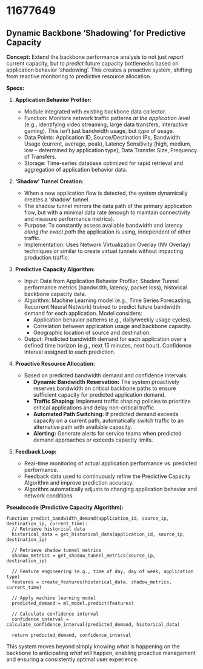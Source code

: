 # 11677649

## Dynamic Backbone ‘Shadowing’ for Predictive Capacity

**Concept:** Extend the backbone performance analysis to not just *report* current capacity, but to *predict* future capacity bottlenecks based on application behavior ‘shadowing’. This creates a proactive system, shifting from reactive monitoring to predictive resource allocation.

**Specs:**

1.  **Application Behavior Profiler:**
    *   Module integrated with existing backbone data collector.
    *   Function: Monitors network traffic patterns *at the application level* (e.g., identifying video streaming, large data transfers, interactive gaming). This isn’t just bandwidth usage, but *type* of usage.
    *   Data Points: Application ID, Source/Destination IPs, Bandwidth Usage (current, average, peak), Latency Sensitivity (high, medium, low – determined by application type), Data Transfer Size, Frequency of Transfers.
    *   Storage: Time-series database optimized for rapid retrieval and aggregation of application behavior data.

2.  **‘Shadow’ Tunnel Creation:**
    *   When a new application flow is detected, the system dynamically creates a ‘shadow’ tunnel.
    *   The shadow tunnel mirrors the data path of the primary application flow, but with a minimal data rate (enough to maintain connectivity and measure performance metrics).
    *   Purpose: To constantly assess available bandwidth and latency *along the exact path* the application is using, independent of other traffic.
    *   Implementation: Uses Network Virtualization Overlay (NV Overlay) techniques or similar to create virtual tunnels without impacting production traffic.

3.  **Predictive Capacity Algorithm:**
    *   Input: Data from Application Behavior Profiler, Shadow Tunnel performance metrics (bandwidth, latency, packet loss), historical backbone capacity data.
    *   Algorithm: Machine Learning model (e.g., Time Series Forecasting, Recurrent Neural Network) trained to predict future bandwidth demand for each application. Model considers:
        *   Application behavior patterns (e.g., daily/weekly usage cycles).
        *   Correlation between application usage and backbone capacity.
        *   Geographic location of source and destination.
    *   Output: Predicted bandwidth demand for each application over a defined time horizon (e.g., next 15 minutes, next hour).  Confidence interval assigned to each prediction.

4.  **Proactive Resource Allocation:**
    *   Based on predicted bandwidth demand and confidence intervals:
        *   **Dynamic Bandwidth Reservation:**  The system proactively reserves bandwidth on critical backbone paths to ensure sufficient capacity for predicted application demand.
        *   **Traffic Shaping:**  Implement traffic shaping policies to prioritize critical applications and delay non-critical traffic.
        *   **Automated Path Switching:** If predicted demand exceeds capacity on a current path, automatically switch traffic to an alternative path with available capacity.
        *   **Alerting:** Generate alerts for service teams when predicted demand approaches or exceeds capacity limits.

5.  **Feedback Loop:**
    *   Real-time monitoring of actual application performance vs. predicted performance.
    *   Feedback data used to continuously refine the Predictive Capacity Algorithm and improve prediction accuracy.
    *   Algorithm automatically adjusts to changing application behavior and network conditions.

**Pseudocode (Predictive Capacity Algorithm):**

```
function predict_bandwidth_demand(application_id, source_ip, destination_ip, current_time):
  // Retrieve historical data
  historical_data = get_historical_data(application_id, source_ip, destination_ip)

  // Retrieve shadow tunnel metrics
  shadow_metrics = get_shadow_tunnel_metrics(source_ip, destination_ip)

  // Feature engineering (e.g., time of day, day of week, application type)
  features = create_features(historical_data, shadow_metrics, current_time)

  // Apply machine learning model
  predicted_demand = ml_model.predict(features)

  // Calculate confidence interval
  confidence_interval = calculate_confidence_interval(predicted_demand, historical_data)

  return predicted_demand, confidence_interval
```

This system moves beyond simply knowing *what* is happening on the backbone to anticipating *what will* happen, enabling proactive management and ensuring a consistently optimal user experience.